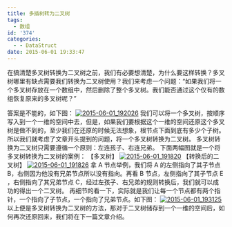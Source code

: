 ```yaml
---
title: 多插树转为二叉树
tags:
  - 数组
id: '374'
categories:
  - - DataStruct
date: 2015-06-01 19:33:47
---
```


在搞清楚多叉树转换为二叉树之前，我们有必要想清楚，为什么要这样转换？多叉树哪里有缺点需要我们转换为二叉树使用？我们来考虑一个问题：“如果我们将一个多叉树存放在一个数组中，然后删除了整个多叉树。我们能否通过这个仅有的数组恢复原来的多叉树呢？”
<!-- more -->
答案是不能的，如下图： [![2015-06-01_192026](http://www.mycode.net.cn/wp-content/uploads/2015/06/2015-06-01_192026.png)](http://www.mycode.net.cn/wp-content/uploads/2015/06/2015-06-01_192026.png) 我们可以将一个多叉树，按顺序写入到一个一维的空间中去，但是，如果我们要根据这个一维的空间还原这个多叉树是做不到的，至少我们在还原的时候无法想象，根节点下面到底有多少个子树。所以我们就考虑了文章开头提到的问题，将一个多叉树转换为二叉树。 多叉树转换为二叉树只需要遵循一个原则：左连孩子、右连兄弟。 下面两幅图就是一个将多叉树转换为二叉树的案例： 【多叉树】 [![2015-06-01_191820](http://www.mycode.net.cn/wp-content/uploads/2015/06/2015-06-01_191820.png)](http://www.mycode.net.cn/wp-content/uploads/2015/06/2015-06-01_191820.png) 【转换后的二叉树】 [![2015-06-01_191826](http://www.mycode.net.cn/wp-content/uploads/2015/06/2015-06-01_191826.png)](http://www.mycode.net.cn/wp-content/uploads/2015/06/2015-06-01_191826.png) 拿 A 节点举例，我们将 A 的左侧指向了其子节点 B，右侧因为他没有兄弟节点所以没有指向。再看 B 节点，左侧指向了其子节点 E ，右侧指向了其兄弟节点 C，经过左孩子、右兄弟的规则转换后，我们就可以成功的得出一个二叉树。 再细节的看一下，实际就是我们让每一个节点都有两个指针，一个指向了子节点，一个指向了兄弟节点。如下图： [![2015-06-01_193125](http://www.mycode.net.cn/wp-content/uploads/2015/06/2015-06-01_193125.png)](http://www.mycode.net.cn/wp-content/uploads/2015/06/2015-06-01_193125.png) 以上便是多叉树转换为二叉树的方法，那对于二叉树储存到一个一维的空间后，如何再次还原回来，我们将在下一篇文章介绍。
